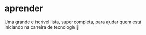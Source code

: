 # aprender
Uma grande e incrível lista, super completa, para ajudar quem está iniciando na carreira de tecnologia 🚀

